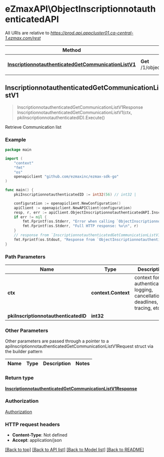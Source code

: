 # eZmaxAPI\ObjectInscriptionnotauthenticatedAPI

All URIs are relative to *https://prod.api.appcluster01.ca-central-1.ezmax.com/rest*

Method | HTTP request | Description
------------- | ------------- | -------------
[**InscriptionnotauthenticatedGetCommunicationListV1**](ObjectInscriptionnotauthenticatedAPI.md#InscriptionnotauthenticatedGetCommunicationListV1) | **Get** /1/object/inscriptionnotauthenticated/{pkiInscriptionnotauthenticatedID}/getCommunicationList | Retrieve Communication list



## InscriptionnotauthenticatedGetCommunicationListV1

> InscriptionnotauthenticatedGetCommunicationListV1Response InscriptionnotauthenticatedGetCommunicationListV1(ctx, pkiInscriptionnotauthenticatedID).Execute()

Retrieve Communication list



### Example

```go
package main

import (
    "context"
    "fmt"
    "os"
    openapiclient "github.com/ezmaxinc/ezmax-sdk-go"
)

func main() {
    pkiInscriptionnotauthenticatedID := int32(56) // int32 | 

    configuration := openapiclient.NewConfiguration()
    apiClient := openapiclient.NewAPIClient(configuration)
    resp, r, err := apiClient.ObjectInscriptionnotauthenticatedAPI.InscriptionnotauthenticatedGetCommunicationListV1(context.Background(), pkiInscriptionnotauthenticatedID).Execute()
    if err != nil {
        fmt.Fprintf(os.Stderr, "Error when calling `ObjectInscriptionnotauthenticatedAPI.InscriptionnotauthenticatedGetCommunicationListV1``: %v\n", err)
        fmt.Fprintf(os.Stderr, "Full HTTP response: %v\n", r)
    }
    // response from `InscriptionnotauthenticatedGetCommunicationListV1`: InscriptionnotauthenticatedGetCommunicationListV1Response
    fmt.Fprintf(os.Stdout, "Response from `ObjectInscriptionnotauthenticatedAPI.InscriptionnotauthenticatedGetCommunicationListV1`: %v\n", resp)
}
```

### Path Parameters


Name | Type | Description  | Notes
------------- | ------------- | ------------- | -------------
**ctx** | **context.Context** | context for authentication, logging, cancellation, deadlines, tracing, etc.
**pkiInscriptionnotauthenticatedID** | **int32** |  | 

### Other Parameters

Other parameters are passed through a pointer to a apiInscriptionnotauthenticatedGetCommunicationListV1Request struct via the builder pattern


Name | Type | Description  | Notes
------------- | ------------- | ------------- | -------------


### Return type

[**InscriptionnotauthenticatedGetCommunicationListV1Response**](InscriptionnotauthenticatedGetCommunicationListV1Response.md)

### Authorization

[Authorization](../README.md#Authorization)

### HTTP request headers

- **Content-Type**: Not defined
- **Accept**: application/json

[[Back to top]](#) [[Back to API list]](../README.md#documentation-for-api-endpoints)
[[Back to Model list]](../README.md#documentation-for-models)
[[Back to README]](../README.md)

